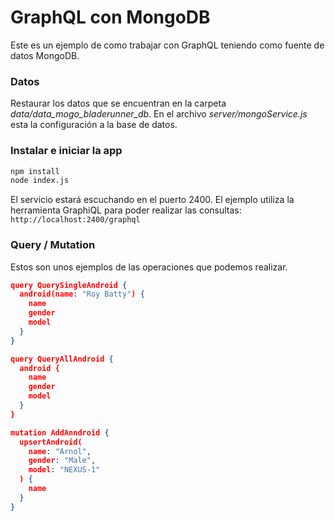 # GraphQL con MongoDB
Este es un ejemplo de como trabajar con GraphQL teniendo como fuente de datos MongoDB.

### Datos
Restaurar los datos que se encuentran en la carpeta *data/data_mogo_bladerunner_db*.
En el archivo *server/mongoService.js* esta la configuración a la base de datos.

### Instalar e iniciar la app
```sh
npm install
node index.js
```

El servicio estará escuchando en el puerto 2400. El ejemplo utiliza la herramienta GraphiQL para poder realizar las consultas: ```http://localhost:2400/graphql```

### Query / Mutation
Estos son unos ejemplos de las operaciones que podemos realizar.
```json
query QuerySingleAndroid {
  android(name: "Roy Batty") {
    name
    gender
    model
  }
}

query QueryAllAndroid {
  android {
    name
    gender
    model
  }
}

mutation AddAnndroid {
  upsertAndroid(
    name: "Arnol", 
    gender: "Male",
    model: "NEXUS-1"
  ) {
    name
  }
}
```
